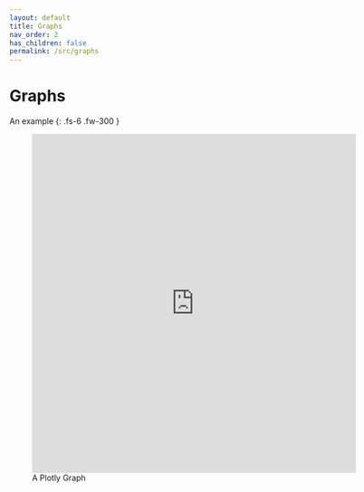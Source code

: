 ```yaml
---
layout: default
title: Graphs
nav_order: 2
has_children: false
permalink: /src/graphs
---
```


# Graphs

An example
{: .fs-6 .fw-300 }

<figure style="margin-bottom:5px;max-height:525px">
  <iframe src="https://nbviewer.org/github/thirdreading/thirdreading.github.io/blob/master/assets/points.html" 
style="width:135%;height:600px;border:none;">
  </iframe>
  <figcaption>A Plotly Graph</figcaption>
</figure>

<br>
<br>
<br>
<br>
<br>
<br>
<br>
<br>